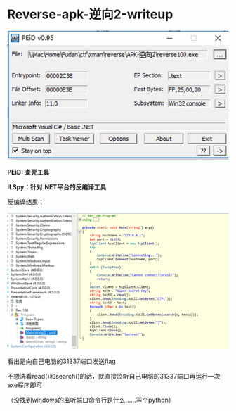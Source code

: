 # Reverse-apk-逆向2-writeup

![1](./1.png)

**PEiD: 查壳工具**

**ILSpy：针对.NET平台的反编译工具**

反编译结果：

![1](./2.png)

看出是向自己电脑的31337端口发送flag

不想洗看read()和search()的话，就直接监听自己电脑的31337端口再运行一次exe程序即可

（没找到windows的监听端口命令行是什么……写个python）

```python

```


